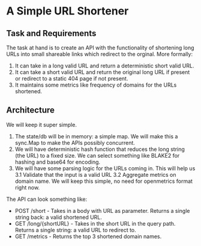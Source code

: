 # A Simple URL Shortener

## Task and Requirements
The task at hand is to create an API with the functionality of shortening long URLs into small shareable links which redirect to the orginal.
More formally:
1. It can take in a long valid URL and return a deterministic short valid URL.
2. It can take a short valid URL and return the original long URL if present or redirect to a static 404 page if not present.
3. It maintains some metrics like frequency of domains for the URLs shortened.

## Architecture
We will keep it super simple. 
1. The state/db will be in memory: a simple map. We will make this a sync.Map to make the APIs possibly concurrent.
2. We will have deterministic hash function that reduces the long string (the URL) to a fixed size. We can select something like BLAKE2 for hashing and base64 for encoding.
3. We will have some parsing logic for the URLs coming in. This will help us 
    3.1 Validate that the input is a valid URL
    3.2 Aggregate metrics on domain name. We will keep this simple, no need for openmetrics format right now.

The API can look something like: 
- POST /short - Takes in a body with URL as parameter. Returns a single string back: a valid shortened URL.
- GET /long/{shortURL} - Takes in the short URL in the query path. Returns a single string: a valid URL to redirect to.
- GET /metrics - Returns the top 3 shortened domain names.

